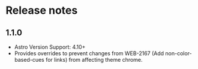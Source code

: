 # Release notes

## 1.1.0
* Astro Version Support: 4.10+
* Provides overrides to prevent changes from WEB-2167 (Add non-color-based-cues for links) from affecting theme chrome.
